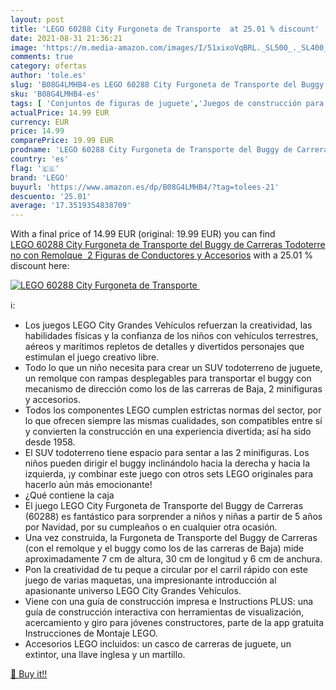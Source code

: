 ```yaml
---
layout: post
title: 'LEGO 60288 City Furgoneta de Transporte  at 25.01 % discount'
date: 2021-08-31 21:36:21
image: 'https://m.media-amazon.com/images/I/51xixoVqBRL._SL500_._SL400_.jpg'
comments: true
category: ofertas
author: 'tole.es'
slug: 'B08G4LMHB4-es LEGO 60288 City Furgoneta de Transporte del Buggy de...'
sku: 'B08G4LMHB4-es'
tags: [ 'Conjuntos de figuras de juguete','Juegos de construcción para niños','Juguetes','Juguetes y juegos','Muñecos y figuras','lego', ]
actualPrice: 14.99 EUR
currency: EUR
price: 14.99
comparePrice: 19.99 EUR
prodname: 'LEGO 60288 City Furgoneta de Transporte del Buggy de Carreras Todoterreno con Remolque  2 Figuras de Conductores y Accesorios'
country: 'es'
flag: '🇪🇸'
brand: 'LEGO'
buyurl: 'https://www.amazon.es/dp/B08G4LMHB4/?tag=tolees-21'
descuento: '25.01'
average: '17.3519354838709'
---
```


With a final price of 14.99 EUR (original: 19.99 EUR) you can find [LEGO 60288 City Furgoneta de Transporte del Buggy de Carreras Todoterreno con Remolque  2 Figuras de Conductores y Accesorios](https://www.amazon.es/dp/B08G4LMHB4/?tag=tolees-21) with a  25.01 % discount here:

[![LEGO 60288 City Furgoneta de Transporte ](https://m.media-amazon.com/images/I/51xixoVqBRL._SL500_._SL400_.jpg)](https://www.amazon.es/dp/B08G4LMHB4/?tag=tolees-21)

ℹ️:

- Los juegos LEGO City Grandes Vehículos refuerzan la creatividad, las habilidades físicas y la confianza de los niños con vehículos terrestres, aéreos y marítimos repletos de detalles y divertidos personajes que estimulan el juego creativo libre.
- Todo lo que un niño necesita para crear un SUV todoterreno de juguete, un remolque con rampas desplegables para transportar el buggy con mecanismo de dirección como los de las carreras de Baja, 2 minifiguras y accesorios.
- Todos los componentes LEGO cumplen estrictas normas del sector, por lo que ofrecen siempre las mismas cualidades, son compatibles entre sí y convierten la construcción en una experiencia divertida; así ha sido desde 1958.
- El SUV todoterreno tiene espacio para sentar a las 2 minifiguras. Los niños pueden dirigir el buggy inclinándolo hacia la derecha y hacia la izquierda, ¡y combinar este juego con otros sets LEGO originales para hacerlo aún más emocionante!
- ¿Qué contiene la caja
- El juego LEGO City Furgoneta de Transporte del Buggy de Carreras (60288) es fantástico para sorprender a niños y niñas a partir de 5 años por Navidad, por su cumpleaños o en cualquier otra ocasión.
- Una vez construida, la Furgoneta de Transporte del Buggy de Carreras (con el remolque y el buggy como los de las carreras de Baja) mide aproximadamente 7 cm de altura, 30 cm de longitud y 6 cm de anchura.
- Pon la creatividad de tu peque a circular por el carril rápido con este juego de varias maquetas, una impresionante introducción al apasionante universo LEGO City Grandes Vehículos.
- Viene con una guía de construcción impresa e Instructions PLUS: una guía de construcción interactiva con herramientas de visualización, acercamiento y giro para jóvenes constructores, parte de la app gratuita Instrucciones de Montaje LEGO.
- Accesorios LEGO incluidos: un casco de carreras de juguete, un extintor, una llave inglesa y un martillo.

[🛒 Buy it!!](https://www.amazon.es/dp/B08G4LMHB4/?tag=tolees-21)

